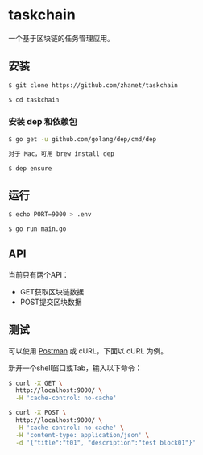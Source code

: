 # taskchain
一个基于区块链的任务管理应用。

## 安装
```sh
$ git clone https://github.com/zhanet/taskchain

$ cd taskchain
```

### 安装 dep 和依赖包
```sh
$ go get -u github.com/golang/dep/cmd/dep 

对于 Mac，可用 brew install dep

$ dep ensure
```

## 运行
```sh
$ echo PORT=9000 > .env

$ go run main.go
```

## API
当前只有两个API：
- GET获取区块链数据
- POST提交区块数据

## 测试

可以使用 [Postman](https://www.getpostman.com/apps) 或 cURL，下面以 cURL 为例。

新开一个shell窗口或Tab，输入以下命令：

```sh
$ curl -X GET \
  http://localhost:9000/ \
  -H 'cache-control: no-cache'
```
```sh
$ curl -X POST \
  http://localhost:9000/ \
  -H 'cache-control: no-cache' \
  -H 'content-type: application/json' \
  -d '{"title":"t01", "description":"test block01"}'
```
